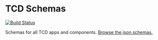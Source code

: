 TCD Schemas
========

[![Build Status](https://api.travis-ci.org/wb-apps/tcd-schemas.svg)](https://travis-ci.org/wb-apps/tcd-schemas)

Schemas for all TCD apps and components. [Browse the json schemas.](https://schemas.truecrimedaily.com/)
